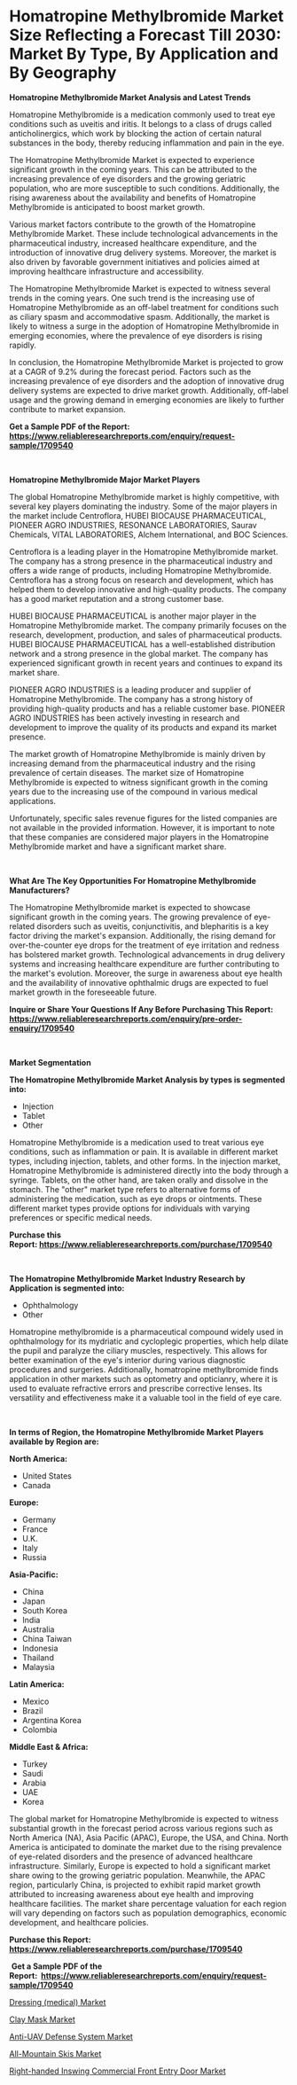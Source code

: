 <p><h1>Homatropine Methylbromide Market Size Reflecting a Forecast Till 2030: Market By Type, By Application and By Geography</h1></p><p><strong>Homatropine Methylbromide Market Analysis and Latest Trends</strong></p>
<p><p>Homatropine Methylbromide is a medication commonly used to treat eye conditions such as uveitis and iritis. It belongs to a class of drugs called anticholinergics, which work by blocking the action of certain natural substances in the body, thereby reducing inflammation and pain in the eye.</p><p>The Homatropine Methylbromide Market is expected to experience significant growth in the coming years. This can be attributed to the increasing prevalence of eye disorders and the growing geriatric population, who are more susceptible to such conditions. Additionally, the rising awareness about the availability and benefits of Homatropine Methylbromide is anticipated to boost market growth.</p><p>Various market factors contribute to the growth of the Homatropine Methylbromide Market. These include technological advancements in the pharmaceutical industry, increased healthcare expenditure, and the introduction of innovative drug delivery systems. Moreover, the market is also driven by favorable government initiatives and policies aimed at improving healthcare infrastructure and accessibility.</p><p>The Homatropine Methylbromide Market is expected to witness several trends in the coming years. One such trend is the increasing use of Homatropine Methylbromide as an off-label treatment for conditions such as ciliary spasm and accommodative spasm. Additionally, the market is likely to witness a surge in the adoption of Homatropine Methylbromide in emerging economies, where the prevalence of eye disorders is rising rapidly.</p><p>In conclusion, the Homatropine Methylbromide Market is projected to grow at a CAGR of 9.2% during the forecast period. Factors such as the increasing prevalence of eye disorders and the adoption of innovative drug delivery systems are expected to drive market growth. Additionally, off-label usage and the growing demand in emerging economies are likely to further contribute to market expansion.</p></p>
<p><strong>Get a Sample PDF of the Report:&nbsp; <a href="https://www.reliableresearchreports.com/enquiry/request-sample/1709540">https://www.reliableresearchreports.com/enquiry/request-sample/1709540</a></strong></p>
<p>&nbsp;</p>
<p><strong>Homatropine Methylbromide Major Market Players</strong></p>
<p><p>The global Homatropine Methylbromide market is highly competitive, with several key players dominating the industry. Some of the major players in the market include Centroflora, HUBEI BIOCAUSE PHARMACEUTICAL, PIONEER AGRO INDUSTRIES, RESONANCE LABORATORIES, Saurav Chemicals, VITAL LABORATORIES, Alchem International, and BOC Sciences.</p><p>Centroflora is a leading player in the Homatropine Methylbromide market. The company has a strong presence in the pharmaceutical industry and offers a wide range of products, including Homatropine Methylbromide. Centroflora has a strong focus on research and development, which has helped them to develop innovative and high-quality products. The company has a good market reputation and a strong customer base.</p><p>HUBEI BIOCAUSE PHARMACEUTICAL is another major player in the Homatropine Methylbromide market. The company primarily focuses on the research, development, production, and sales of pharmaceutical products. HUBEI BIOCAUSE PHARMACEUTICAL has a well-established distribution network and a strong presence in the global market. The company has experienced significant growth in recent years and continues to expand its market share.</p><p>PIONEER AGRO INDUSTRIES is a leading producer and supplier of Homatropine Methylbromide. The company has a strong history of providing high-quality products and has a reliable customer base. PIONEER AGRO INDUSTRIES has been actively investing in research and development to improve the quality of its products and expand its market presence.</p><p>The market growth of Homatropine Methylbromide is mainly driven by increasing demand from the pharmaceutical industry and the rising prevalence of certain diseases. The market size of Homatropine Methylbromide is expected to witness significant growth in the coming years due to the increasing use of the compound in various medical applications.</p><p>Unfortunately, specific sales revenue figures for the listed companies are not available in the provided information. However, it is important to note that these companies are considered major players in the Homatropine Methylbromide market and have a significant market share.</p></p>
<p>&nbsp;</p>
<p><strong>What Are The Key Opportunities For Homatropine Methylbromide Manufacturers?</strong></p>
<p><p>The Homatropine Methylbromide market is expected to showcase significant growth in the coming years. The growing prevalence of eye-related disorders such as uveitis, conjunctivitis, and blepharitis is a key factor driving the market's expansion. Additionally, the rising demand for over-the-counter eye drops for the treatment of eye irritation and redness has bolstered market growth. Technological advancements in drug delivery systems and increasing healthcare expenditure are further contributing to the market's evolution. Moreover, the surge in awareness about eye health and the availability of innovative ophthalmic drugs are expected to fuel market growth in the foreseeable future.</p></p>
<p><strong>Inquire or Share Your Questions If Any Before Purchasing This Report: <a href="https://www.reliableresearchreports.com/enquiry/pre-order-enquiry/1709540">https://www.reliableresearchreports.com/enquiry/pre-order-enquiry/1709540</a></strong></p>
<p>&nbsp;</p>
<p><strong>Market Segmentation</strong></p>
<p><strong>The Homatropine Methylbromide Market Analysis by types is segmented into:</strong></p>
<p><ul><li>Injection</li><li>Tablet</li><li>Other</li></ul></p>
<p><p>Homatropine Methylbromide is a medication used to treat various eye conditions, such as inflammation or pain. It is available in different market types, including injection, tablets, and other forms. In the injection market, Homatropine Methylbromide is administered directly into the body through a syringe. Tablets, on the other hand, are taken orally and dissolve in the stomach. The "other" market type refers to alternative forms of administering the medication, such as eye drops or ointments. These different market types provide options for individuals with varying preferences or specific medical needs.</p></p>
<p><strong>Purchase this Report:&nbsp;<a href="https://www.reliableresearchreports.com/purchase/1709540">https://www.reliableresearchreports.com/purchase/1709540</a></strong></p>
<p>&nbsp;</p>
<p><strong>The Homatropine Methylbromide Market Industry Research by Application is segmented into:</strong></p>
<p><ul><li>Ophthalmology</li><li>Other</li></ul></p>
<p><p>Homatropine methylbromide is a pharmaceutical compound widely used in ophthalmology for its mydriatic and cycloplegic properties, which help dilate the pupil and paralyze the ciliary muscles, respectively. This allows for better examination of the eye's interior during various diagnostic procedures and surgeries. Additionally, homatropine methylbromide finds application in other markets such as optometry and opticianry, where it is used to evaluate refractive errors and prescribe corrective lenses. Its versatility and effectiveness make it a valuable tool in the field of eye care.</p></p>
<p>&nbsp;</p>
<p><strong>In terms of Region, the Homatropine Methylbromide Market Players available by Region are:</strong></p>
<p>
    <p> <strong> North America: </strong>
        <ul>
            <li>United States</li>
            <li>Canada</li>
        </ul>
        </p> 
    <p> <strong> Europe: </strong>
        <ul>
            <li>Germany</li>
            <li>France</li>
            <li>U.K.</li>
            <li>Italy</li>
            <li>Russia</li>
        </ul>
        </p> 
    <p> <strong> Asia-Pacific: </strong>
        <ul>
            <li>China</li>
            <li>Japan</li>
            <li>South Korea</li>
            <li>India</li>
            <li>Australia</li>
            <li>China Taiwan</li>
            <li>Indonesia</li>
            <li>Thailand</li>
            <li>Malaysia</li>
        </ul>
        </p> 
    <p> <strong> Latin America: </strong>
        <ul>
            <li>Mexico</li>
            <li>Brazil</li>
            <li>Argentina Korea</li>
            <li>Colombia</li>
        </ul>
        </p> 
    <p> <strong> Middle East & Africa: </strong>
        <ul>
            <li>Turkey</li>
            <li>Saudi</li>
            <li>Arabia</li>
            <li>UAE</li>
            <li>Korea</li>
        </ul>
    </p>
    </p>
<p><p>The global market for Homatropine Methylbromide is expected to witness substantial growth in the forecast period across various regions such as North America (NA), Asia Pacific (APAC), Europe, the USA, and China. North America is anticipated to dominate the market due to the rising prevalence of eye-related disorders and the presence of advanced healthcare infrastructure. Similarly, Europe is expected to hold a significant market share owing to the growing geriatric population. Meanwhile, the APAC region, particularly China, is projected to exhibit rapid market growth attributed to increasing awareness about eye health and improving healthcare facilities. The market share percentage valuation for each region will vary depending on factors such as population demographics, economic development, and healthcare policies.</p></p>
<p><strong>Purchase this Report: <a href="https://www.reliableresearchreports.com/purchase/1709540">https://www.reliableresearchreports.com/purchase/1709540</a></strong></p>
<p>&nbsp;<strong>Get a Sample PDF of the Report:&nbsp;&nbsp;<a href="https://www.reliableresearchreports.com/enquiry/request-sample/1709540">https://www.reliableresearchreports.com/enquiry/request-sample/1709540</a></strong></p>
<p><strong></strong></p>
<p><p><a href="https://medium.com/@josephweaver29/dressing-medical-market-report-reveals-the-latest-trends-and-growth-opportunities-of-this-market-62f72385c1f5">Dressing (medical) Market</a></p><p><a href="https://medium.com/@amandagarza17/clay-mask-market-analysis-and-sze-forecasted-for-period-from-2023-to-2030-85fec79499d8">Clay Mask Market</a></p><p><a href="https://medium.com/@dennismurphy47/anti-uav-defense-system-market-size-cagr-trends-2024-2030-31a1476e5f6d">Anti-UAV Defense System Market</a></p><p><a href="https://medium.com/@vincentalvarez1980/all-mountain-skis-market-insights-into-market-cagr-market-trends-and-growth-strategies-4609ba2b96fd">All-Mountain Skis Market</a></p><p><a href="https://medium.com/@irwingibson727/right-handed-inswing-commercial-front-entry-door-market-share-evolution-and-market-growth-trends-16e20a4227bb">Right-handed Inswing Commercial Front Entry Door Market</a></p></p>